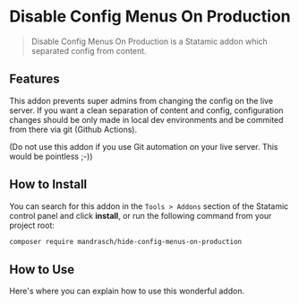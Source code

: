 # Disable Config Menus On Production

> Disable Config Menus On Production is a Statamic addon which separated config from content.

## Features

This addon prevents super admins from changing the config on the live server. If you want a clean separation of content and config, configuration changes should be only made in local dev environments and be commited from there via git (Github Actions).

(Do not use this addon if you use Git automation on your live server. This would be pointless ;-))

## How to Install

You can search for this addon in the `Tools > Addons` section of the Statamic control panel and click **install**, or run the following command from your project root:

```bash
composer require mandrasch/hide-config-menus-on-production
```

## How to Use

Here's where you can explain how to use this wonderful addon.
